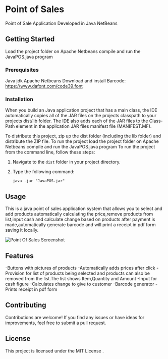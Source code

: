 # Point of Sales

Point of Sale Application Developed in Java NetBeans

## Getting Started

Load the project folder on Apache Netbeans compile and run the JavaPOS.java program

### Prerequisites

Java jdk
Apache Netbeans
Download and install Barcode: https://www.dafont.com/code39.font

### Installation
When you build an Java application project that has a main class, the IDE
automatically copies all of the JAR files on the projects classpath to your projects dist/lib folder. The IDE
also adds each of the JAR files to the Class-Path element in the application
JAR files manifest file (MANIFEST.MF).

To distribute this project, zip up the dist folder (including the lib folder)
and distribute the ZIP file.
To run the project load the project folder on Apache Netbeans compile and run the JavaPOS.java program 
To run the project from the command line, follow these steps:

1. Navigate to the `dist` folder in your project directory.
2. Type the following command:

   ```shell
   java -jar "JavaPOS.jar"

## Usage

This is a java point of sales application system that allows you to select and add products automatically calculating the price,remove products from list,input cash and calculate change based on products after payment is made,automatically generate barcode and will print a receipt in pdf form saving it locally.

![Point Of Sales Screenshot](screenshot1.png)

## Features

-Buttons with pictures of products
-Automatically adds prices after click
-Provision for list of products being selected and products can also be removed from the list.The list shows Item,Quantity and Amount
-Input for cash figure
-Calculates change to give to customer
-Barcode generator
-Prints receipt in pdf form


## Contributing

Contributions are welcome! If you find any issues or have ideas for improvements, feel free to submit a pull request.

## License

This project is licensed under the MIT License .

